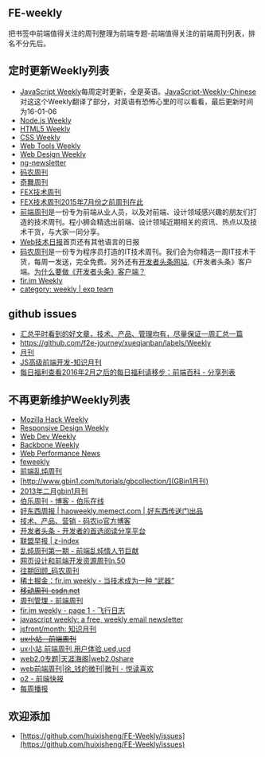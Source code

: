 FE-weekly
-----

把书签中前端值得关注的周刊整理为前端专题-前端值得关注的前端周刊列表，排名不分先后。

## 定时更新Weekly列表

- [JavaScript Weekly](http://javascriptweekly.com/)每周定时更新，全是英语。[JavaScript-Weekly-Chinese](https://github.com/weixiaobo88/JavaScript-Weekly-Chinese)对这这个Weekly翻译了部分，对英语有恐怖心里的可以看看，最后更新时间为16-01-06
- [Node.js Weekly](http://nodeweekly.com/)
- [HTML5 Weekly](http://html5weekly.com/)
- [CSS Weekly](http://css-weekly.com/)
- [Web Tools Weekly](http://webtoolsweekly.com/)
- [Web Design Weekly](http://web-design-weekly.com/)
- [ng-newsletter](http://www.ng-newsletter.com/)
- [码农周刊](http://weekly.manong.io/issues/)
- [奇舞周刊](http://www.75team.com/weekly/)
- [FEX技术周刊](http://fex.baidu.com/weekly/)
- [FEX技术周刊2015年7月份之前周刊在此](https://github.com/zenany/weekly/tree/master/software/2015)
- [前端周刊](http://www.jianshu.com/notebooks/1372086/latest)是一份专为前端从业人员，以及对前端、设计领域感兴趣的朋友们打造的技术周刊。程小狮会精选出前端、设计领域近期相关的资讯、热点以及技术干货，与大家一同分享。
- [Web技术日报](http://web.memect.com/)首页还有其他语言的日报
- [码农周刊](http://weekly.manong.io/issues/)是一份专为程序员打造的IT技术周刊。我们会为你精选一周IT技术干货，每周一发送，完全免费。另外还有[开发者头条网站](http://toutiao.io/),《开发者头条》客户端。[为什么要做《开发者头条》客户端？](http://blog.manong.io/why-create-an-app-for-programmers/)
- [fir.im Weekly](http://blog.fir.im/tag/weekly/)
- <a href="https://exp-team.github.io/categories/weekly/">category: weekly | exp team</a>

## github issues ##

- [汇总平时看到的好文章，技术、产品、管理均有，尽量保证一周汇总一篇](https://github.com/zenany/weekly)
- https://github.com/f2e-journey/xueqianban/labels/Weekly
- [月刊](https://github.com/jikeytang/jikeytang.github.io/issues)
- [JS高级前端开发-知识月刊](https://github.com/jsfront/month)
- [每日福利](https://github.com/fenbility/daily-welfare)[查看2016年2月之后的每日福利请移步：前端百科 - 分享列表](https://github.com/fenbility/daily-welfare)


## 不再更新维护Weekly列表
- [Mozilla Hack Weekly](https://hacks.mozilla.org/category/mozilla-hacks-weekly/)
- [Responsive Design Weekly](http://responsivedesignweekly.com/)
- [Web Dev Weekly](http://www.webdevweekly.com/)
- [Backbone Weekly](http://backboneweekly.com/)
- [Web Performance News](http://www.webperformancenews.com/)
- [feweekly](http://www.feweekly.com/)
- [前端乱炖周刊](http://www.html-js.com/static/htmljs-weekly-1.html)
- [http://www.gbin1.com/tutorials/gbcollection/](GBin1月刊)
- <a href="http://www.gbin1.com/tutorials/gbcollection/2013february/">2013年二月gbin1月刊</a>
- <a href="http://blog.jobbole.com/category/weekly/">伯乐周刊 - 博客 - 伯乐在线</a>
- <a href="http://haoweekly.memect.com/">好东西周报 | haoweekly.memect.com | 好东西传送门出品</a>
- <a href="http://blog.manong.io/">技术、产品、营销 - 码农io官方博客</a>
- <a href="http://toutiao.io/">开发者头条 - 开发者的首选阅读分享平台</a>
- <a href="http://www.z-index.cc/category/web%e8%81%94%e7%9b%9f%e6%97%a9%e6%8a%a5/">联盟早报 | z-index</a>
- <a href="http://www.html-js.com/static/htmljs-weekly-1.html">乱炖周刊第一期 - 前端乱炖情人节巨献</a>
- <a href="http://ilikecss.com/blog/web-design-and-front-end-resource-weekly-n-50/">网页设计和前端开发资源周刊n.50</a>
- <a href="http://weekly.manong.io/issues/">往期回顾_码农周刊</a>
- <a href="http://gold.xitu.io/entry/569857fa60b26385cc8ceb96">稀土掘金：fir.im weekly - 当技术成为一种 “武器”</a>
- ~~<a href="http://newsletter.csdn.net/show_book/show_book_list?type=0">移动周刊-csdn.net</a>~~
- <a href="http://www.feweekly.com/roundups/index">周刊管理 - 前端周刊</a>
- <a href="http://blog.fir.im/tag/weekly/">fir.im weekly - page 1 - 飞行日志</a>
- <a href="http://javascriptweekly.com/">javascript weekly: a free, weekly email newsletter</a>
- <a href="https://github.com/jsfront/month">jsfront/month: 知识月刊</a>
- ~~<a href="http://ux.f2er.net/weekly/">ux小站--前端周刊</a>~~
- <a href="http://ux.f2er.net/">ux小站,前端周刊,用户体验,ued,ucd</a>
- <a href="http://www.web20share.com/category/web20-topics">web2.0专题|天涯海阁|web2.0share</a>
- <a href="http://kan.weibo.com/kan/3490119760364253">web前端周刊|徐_钱的微刊|微刊 - 悦读喜欢</a>
- <a href="http://aotu.jd.com/express/#">o2 - 前端快报</a>
- [每周播报](http://dickeylth.github.io/tags/F2E%20Weekly/)


## 欢迎添加 ##

- [https://github.com/huixisheng/FE-Weekly/issues](https://github.com/huixisheng/FE-Weekly/issues)
